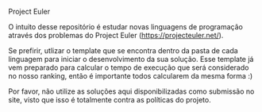 Project Euler

O intuito desse repositório é estudar novas linguagens de programação através dos problemas do Project Euler (https://projecteuler.net/).

Se prefirir, utlizar o template que se encontra dentro da pasta de cada linguagem para iniciar o desenvolvimento da sua solução. Esse template já vem preparado para calcular o tempo de execução que será considerado no nosso ranking, então é importante todos calcularem da mesma forma :)

Por favor, não utilize as soluções aqui disponibilizadas como submissão no site, visto que isso é totalmente contra as políticas do projeto.
